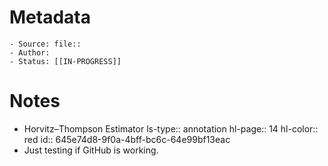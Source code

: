 # Metadata
	- Source: file::
	- Author:
	- Status: [[IN-PROGRESS]]
# Notes
- Horvitz–Thompson Estimator
  ls-type:: annotation
  hl-page:: 14
  hl-color:: red
  id:: 645e74d8-9f0a-4bff-bc6c-64e99bf13eac
- Just testing if GitHub is working.